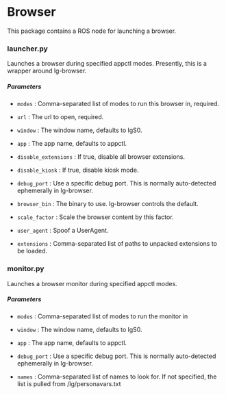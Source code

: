 Browser
=======

This package contains a ROS node for launching a browser.

### launcher.py

Launches a browser during specified appctl modes.  Presently, this is a wrapper around lg-browser.

##### Parameters

* `modes` : Comma-separated list of modes to run this browser in, required.

* `url` : The url to open, required.

* `window` : The window name, defaults to lgS0.

* `app` : The app name, defaults to appctl.

* `disable_extensions` : If true, disable all browser extensions.

* `disable_kiosk` : If true, disable kiosk mode.

* `debug_port` : Use a specific debug port.  This is normally auto-detected ephemerally in lg-browser.

* `browser_bin` : The binary to use.  lg-browser controls the default.

* `scale_factor` : Scale the browser content by this factor.

* `user_agent` : Spoof a UserAgent.

* `extensions` : Comma-separated list of paths to unpacked extensions to be loaded.

### monitor.py

Launches a browser monitor during specified appctl modes.

##### Parameters

* `modes` : Comma-separated list of modes to run the monitor in

* `window` : The window name, defaults to lgS0.

* `app` : The app name, defaults to appctl.

* `debug_port` : Use a specific debug port.  This is normally auto-detected ephemerally in lg-browser.

* `names` : Comma-separated list of names to look for. If not specified, the list is pulled from /lg/personavars.txt
